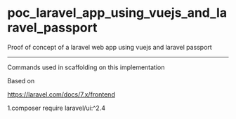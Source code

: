 # poc_laravel_app_using_vuejs_and_laravel_passport
Proof of concept of a laravel web app using vuejs and laravel passport

----------- 
Commands used in scaffolding  on this implementation

Based on 

https://laravel.com/docs/7.x/frontend

1.composer require laravel/ui:^2.4